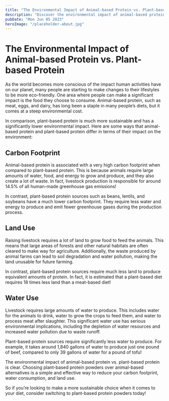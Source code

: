 ```yaml
---
title: "The Environmental Impact of Animal-based Protein vs. Plant-based Protein | Plant-based Protein"
description: "Discover the environmental impact of animal-based protein vs. plant-based protein and why opting for plant-based protein powders is a sustainable choice. Learn more here."
pubDate: "Mon Jun 05 2023"
heroImage: "/placeholder-about.jpg"
---
```


# The Environmental Impact of Animal-based Protein vs. Plant-based Protein

As the world becomes more conscious of the impact human activities have on our planet, many people are starting to make changes to their lifestyles to be more eco-friendly. One area where people can make a significant impact is the food they choose to consume. Animal-based protein, such as meat, eggs, and dairy, has long been a staple in many people’s diets, but it comes at a steep environmental cost.

In comparison, plant-based protein is much more sustainable and has a significantly lower environmental impact. Here are some ways that animal-based protein and plant-based protein differ in terms of their impact on the environment:

## Carbon Footprint
Animal-based protein is associated with a very high carbon footprint when compared to plant-based protein. This is because animals require large amounts of water, food, and energy to grow and produce, and they also create a lot of waste. In fact, livestock production is responsible for around 14.5% of all human-made greenhouse gas emissions!

In contrast, plant-based protein sources such as beans, lentils, and soybeans have a much lower carbon footprint. They require less water and energy to produce and emit fewer greenhouse gases during the production process.

## Land Use
Raising livestock requires a lot of land to grow food to feed the animals. This means that large areas of forests and other natural habitats are often cleared to make way for agriculture. Additionally, the waste produced by animal farms can lead to soil degradation and water pollution, making the land unusable for future farming.

In contrast, plant-based protein sources require much less land to produce equivalent amounts of protein. In fact, it is estimated that a plant-based diet requires 18 times less land than a meat-based diet!

## Water Use
Livestock requires large amounts of water to produce. This includes water for the animals to drink, water to grow the crops to feed them, and water to process meat after slaughter. This significant water use has serious environmental implications, including the depletion of water resources and increased water pollution due to waste runoff.

Plant-based protein sources require significantly less water to produce. For example, it takes around 1,840 gallons of water to produce just one pound of beef, compared to only 39 gallons of water for a pound of tofu!

The environmental impact of animal-based protein vs. plant-based protein is clear. Choosing plant-based protein powders over animal-based alternatives is a simple and effective way to reduce your carbon footprint, water consumption, and land use.

So if you’re looking to make a more sustainable choice when it comes to your diet, consider switching to plant-based protein powders today! 